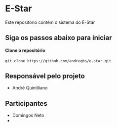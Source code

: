 # E-Star

Este repositório contém o sistema do E-Star

## Siga os passos abaixo para iniciar ##

#### Clone o repositório ####
`git clone https://github.com/andreqbs/e-star.git`

## Responsável pelo projeto ##

* André Quintiliano

## Participantes ##

* Domingos Neto
*
